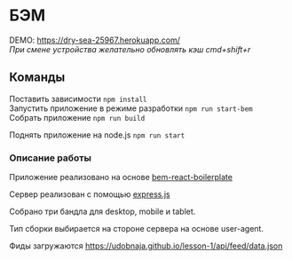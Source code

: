# БЭМ

DEMO: https://dry-sea-25967.herokuapp.com/  
_При смене устройства желательно обновлять кэш cmd+shift+r_

## Команды

Поставить зависимости `npm install` <br>
Запустить приложение в режиме разработки `npm run start-bem`<br>
Собрать приложение `npm run build`<br>

Поднять приложение на node.js `npm run start`

### Описание работы

Приложение реализовано на основе [bem-react-boilerplate](https://github.com/bem/bem-react-boilerplate)

Сервер реализован с помощью [express.js](http://expressjs.com/)

Собрано три бандла для desktop, mobile и tablet.

Тип сборки выбирается на стороне сервера на основе user-agent. 

Фиды загружаются https://udobnaja.github.io/lesson-1/api/feed/data.json


